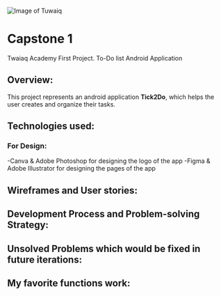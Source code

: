 ![Image of Tuwaiq](https://camo.githubusercontent.com/37ca472e2afb74974a0314d89af8f470422a79582bed0d188f9927777230195d/68747470733a2f2f6c61756e63682e73612f6173736574732f696d616765732f6c6f676f732f7475776169712d61636164656d792d6c6f676f2e737667)
# Capstone 1 
Twaiaq Academy First Project.
To-Do list Android Application
## Overview:
This project represents an android application **Tick2Do**, which helps the user creates and organize their tasks.
## Technologies used:
### For Design:
-Canva & Adobe Photoshop for designing the logo of the app
-Figma & Adobe Illustrator for designing the pages of the app

## Wireframes and User stories:
## Development Process and Problem-solving Strategy:
##  Unsolved Problems which would be fixed in future iterations:
## My favorite functions work:

